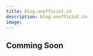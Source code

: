 ```yaml
---
title: blog.unofficial.cn
description: blog.unofficial.cn
image:
---
```


## Comming Soon

<!-- more -->
